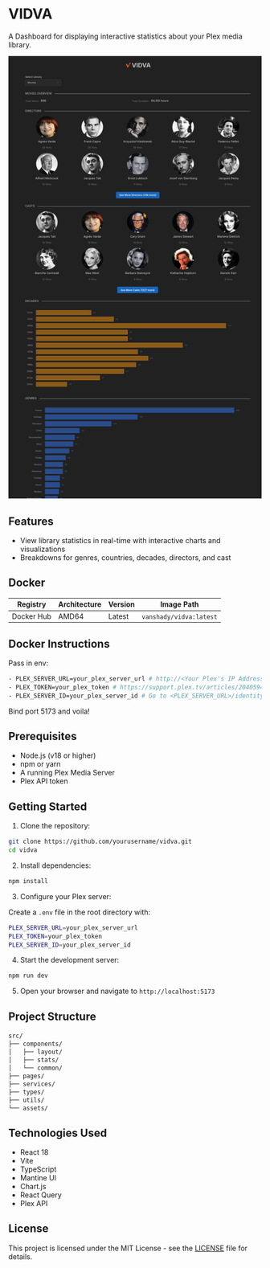 # VIDVA

A Dashboard for displaying interactive statistics about your Plex media library.

![VIDVA screenshot](./screenshots/screenshot.png)

## Features

- View library statistics in real-time with interactive charts and visualizations
- Breakdowns for genres, countries, decades, directors, and cast

## Docker

| Registry   | Architecture | Version | Image Path              |
| ---------- | ------------ | ------- | ----------------------- |
| Docker Hub | AMD64        | Latest  | `vanshady/vidva:latest` |

## Docker Instructions

Pass in env:

```bash
- PLEX_SERVER_URL=your_plex_server_url # http://<Your Plex's IP Address>:32400
- PLEX_TOKEN=your_plex_token # https://support.plex.tv/articles/204059436-finding-an-authentication-token-x-plex-token/
- PLEX_SERVER_ID=your_plex_server_id # Go to <PLEX_SERVER_URL>/identity and copy the server ID from machineIdentifier=
```

Bind port 5173 and voila!

## Prerequisites

- Node.js (v18 or higher)
- npm or yarn
- A running Plex Media Server
- Plex API token

## Getting Started

1. Clone the repository:

```bash
git clone https://github.com/yourusername/vidva.git
cd vidva
```

2. Install dependencies:

```bash
npm install
```

3. Configure your Plex server:

Create a `.env` file in the root directory with:

```bash
PLEX_SERVER_URL=your_plex_server_url
PLEX_TOKEN=your_plex_token
PLEX_SERVER_ID=your_plex_server_id
```

4. Start the development server:

```bash
npm run dev
```

5. Open your browser and navigate to `http://localhost:5173`

## Project Structure

```text
src/
├── components/
│   ├── layout/
│   ├── stats/
│   └── common/
├── pages/
├── services/
├── types/
├── utils/
└── assets/
```

## Technologies Used

- React 18
- Vite
- TypeScript
- Mantine UI
- Chart.js
- React Query
- Plex API

## License

This project is licensed under the MIT License - see the [LICENSE](LICENSE) file for details.
